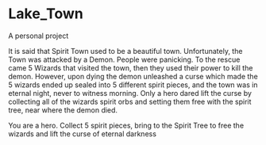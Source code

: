 # Lake_Town
A personal project



It is said that Spirit Town used to be a beautiful town. Unfortunately, the Town was attacked by a Demon. People were panicking. To the rescue came 5 Wizards that visited the town, then they used their power to kill the demon. However, upon dying the demon unleashed a curse which made the 5 wizards ended up sealed into 5 different spirit pieces, and the town was in eternal night, never to witness morning. Only a hero dared lift the curse by collecting all of the wizards spirit orbs and setting them free with the spirit tree, near where the demon died.

You are a hero. Collect 5 spirit pieces, bring to the Spirit Tree to free the wizards and lift the curse of eternal darkness


